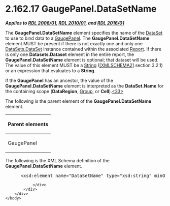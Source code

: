<html dir="LTR" xmlns:mshelp="http://msdn.microsoft.com/mshelp" xmlns:ddue="http://ddue.schemas.microsoft.com/authoring/2003/5" xmlns:xlink="http://www.w3.org/1999/xlink" xmlns:tool="http://www.microsoft.com/tooltip">
    <head>
        <meta http-equiv="Content-Type" content="text/html; CHARSET=utf-8"></meta>
        <meta name="save" content="history"></meta>
        <title>2.162.17 GaugePanel.DataSetName</title>
        <xml>
            <mshelp:toctitle title="2.162.17 GaugePanel.DataSetName"></mshelp:toctitle>
            <mshelp:rltitle title="[MS-RDL]: GaugePanel.DataSetName"></mshelp:rltitle>
            <mshelp:keyword index="A" term="5a83c0d3-6283-49cb-9bb1-5f03927a3377"></mshelp:keyword>
            <mshelp:attr name="DCSext.ContentType" value="open specification"></mshelp:attr>
            <mshelp:attr name="AssetID" value="5a83c0d3-6283-49cb-9bb1-5f03927a3377"></mshelp:attr>
            <mshelp:attr name="TopicType" value="kbRef"></mshelp:attr>
            <mshelp:attr name="DCSext.Title" value="[MS-RDL]: GaugePanel.DataSetName" />
        </xml>
    </head>
    <body>
        <div id="header">
            <h1 class="heading">2.162.17 GaugePanel.DataSetName</h1>
        </div>
        <div id="mainSection">
            <div id="mainBody">
                <div id="allHistory" class="saveHistory"></div>
                <div id="sectionSection0" class="section" name="collapseableSection">
                    

<p><b><i>Applies to </i></b><a href="1e855f94-4617-47e4-b89e-0856c6cb420f.md"><b><i>RDL 2008/01</i></b></a><b><i>,
</i></b><a href="3428e690-a348-4ec7-8a6a-8efb42d2cdee.md"><b><i>RDL 2010/01</i></b></a><b><i>,
and </i></b><a href="52ce3983-2bfc-4e72-9359-42aaf5fe4509.md"><b><i>RDL 2016/01</i></b></a></p>

<p>The <b>GaugePanel.DataSetName</b> element specifies the name
of the <a href="a14782b0-2e2f-4305-83a3-3de3fd750b6a.md">DataSet</a> to use
to bind data to a <a href="f01744d3-79fa-4f30-94bf-a1ffa6bde2ac.md">GaugePanel</a>.
The <b>GaugePanel.DataSetName</b> element MUST be present if there is not
exactly one and only one <a href="2ba1d12b-259f-4678-a1f6-f424e58e987d.md">DataSets.DataSet</a>
instance contained within the associated <a href="6bbaafec-020b-406c-b4e7-5e4318b616cb.md">Report</a>. If there is only
one <b>Datasets.Dataset</b> element in the entire report, the <b>GaugePanel.DataSetName</b>
element is optional; that dataset will be used. The value of this element MUST
be a <a href="1ed81ef3-a683-45e3-aaad-bd2bbe71bc3d.md">String</a> (<a href="https://go.microsoft.com/fwlink/?LinkId=90610">[XMLSCHEMA2]</a> section
3.2.1) or an expression that evaluates to a <b>String</b>.</p>

<p>If the <b>GaugePanel</b> has an ancestor, the value of the <b>GaugePanel.DataSetName</b>
element is interpreted as the <b>DataSet.Name</b> for the containing scope (<b>DataRegion</b>,
<a href="dbfff811-1be7-4e8b-a5d2-6cc522317fbe.md">Group</a>, or <b>Cell</b>).<a id="Appendix_A_Target_33"></a><a href="1fe5fd87-2de5-4b2c-b762-5a4fd1373621.md#Appendix_A_33" aria-label="Product behavior note 33">&lt;33&gt;</a></p>

<p>The following is the parent element of the <b>GaugePanel.DataSetName</b>
element.</p>

<table>
 <thead>
  <tr>
   <th>
   <p>Parent elements</p>
   </th>
  </tr>
 </thead>
 <tr>
  <td>
  <p>GaugePanel</p>
  </td>
 </tr>
</table>

<p>The following is the XML Schema definition of the <b>GaugePanel.DataSetName</b>
element.</p>

<dl>
<dd>
<div><pre> &lt;xsd:element name=&quot;DataSetName&quot; type=&quot;xsd:string&quot; minOccurs=&quot;0&quot;&gt;
</pre></div>
</dd></dl>


                </div>
            </div>
        </div>
    </body>
</html>